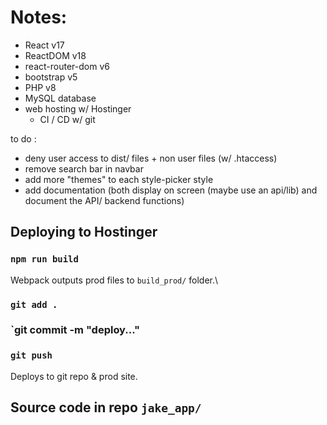 # Notes:
- React v17
- ReactDOM v18
- react-router-dom v6
- bootstrap v5
- PHP v8
- MySQL database
- web hosting w/ Hostinger 
    - CI / CD w/ git

to do : 
- deny user access to dist/ files + non user files (w/ .htaccess)
- remove search bar in navbar
- add more "themes" to each style-picker style
- add documentation (both display on screen (maybe use an api/lib) and document the API/ backend functions)

## Deploying to Hostinger
### `npm run build`

Webpack outputs prod files to `build_prod/` folder.\

### `git add .`
### `git commit -m "deploy..."
### `git push`

Deploys to git repo & prod site.

## Source code in repo `jake_app/`
